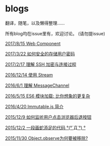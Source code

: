 # blogs
翻译，随笔，以及懒得整理……

所有blog均在issue里有，欢迎讨论。 (请勿提issue)

[2017/8/15 Web Component](https://github.com/luokuning/blogs/issues/10)

[2017/3/22 如何安全的存储用户密码](https://github.com/luokuning/blogs/issues/9)

[2017/2/17 理解 SSH 加密与连接过程](https://github.com/luokuning/blogs/issues/8)

[2016/12/14 使用 Stream](https://github.com/luokuning/blogs/issues/7)

[2016/6/1 理解 MessageChannel](https://github.com/luokuning/blogs/issues/6)

[2016/5/15 ES6 模块加载: 比你想象的更复杂](https://github.com/luokuning/blogs/issues/5)

[2016/4/20 Immutable.js 简介](https://github.com/luokuning/blogs/issues/4)

[2015/12/9 如何监听用户点击浏览器后退按钮](https://github.com/luokuning/blogs/issues/3)

[2015/12/2 一段画蛇添足的代码 °(°ˊДˋ°) °](https://github.com/luokuning/blogs/issues/2)

[2015/11/30 Object.observe为何要被移除?](https://github.com/luokuning/blogs/issues/1)
